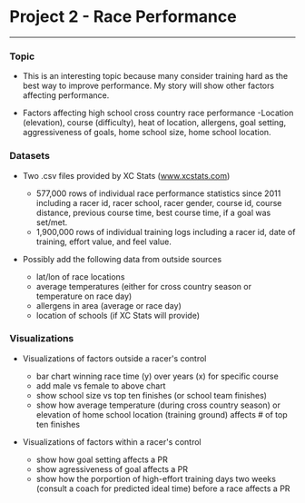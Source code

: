 # Project 2 - Race Performance
---

### Topic

+ This is an interesting topic because many consider training hard as the best way to improve performance. My story will show other factors affecting performance.

+ Factors affecting high school cross country race performance
	-Location (elevation), course (difficulty), heat of location, allergens, goal setting, aggressiveness of goals, home school size, home school location.

### Datasets

+ Two .csv files provided by XC Stats (www.xcstats.com)
	- 577,000 rows of individual race performance statistics since 2011 including a racer id, racer school, racer gender, course id, course distance, previous course time, best course time, if a goal was set/met.
	- 1,900,000 rows of individual training logs including a racer id, date of training, effort value, and feel value.

+ Possibly add the following data from outside sources
	- lat/lon of race locations
	- average temperatures (either for cross country season or temperature on race day)
	- allergens in area (average or race day)
	- location of schools (if XC Stats will provide)

### Visualizations

+ Visualizations of factors outside a racer's control
	- bar chart winning race time (y) over years (x) for specific course
	- add male vs female to above chart
	- show school size vs top ten finishes (or school team finishes)
	- show how average temperature (during cross country season) or elevation of home school location (training ground) affects # of top ten finishes

+ Visualizations of factors within a racer's control
	- show how goal setting affects a PR
	- show agressiveness of goal affects a PR
	- show how the porportion of high-effort training days two weeks (consult a coach for predicted ideal time) before a race affects a PR